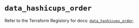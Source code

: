 # `data_hashicups_order`

Refer to the Terraform Registory for docs: [`data_hashicups_order`](https://registry.terraform.io/providers/sheryphdeen/sherifdeen/0.4.4/docs/data-sources/hashicups_order).
